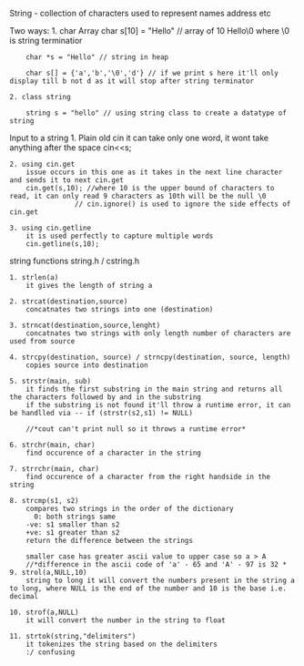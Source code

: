String - collection of characters used to represent names address etc

Two ways:
    1. char Array
        char s[10] = "Hello" // array of 10 Hello\0 where \0 is string terminatior

        char *s = "Hello" // string in heap

        char s[] = {'a','b','\0','d'} // if we print s here it'll only display till b not d as it will stop after string terminator

    2. class string

        string s = "hello" // using string class to create a datatype of string

Input to a string 
    1. Plain old cin
        it can take only one word, it wont take anything after the space
        cin<<s;

    2. using cin.get
        issue occurs in this one as it takes in the next line character and sends it to next cin.get
        cin.get(s,10); //where 10 is the upper bound of characters to read, it can only read 9 characters as 10th will be the null \0
                    // cin.ignore() is used to ignore the side effects of cin.get

    3. using cin.getline
        it is used perfectly to capture multiple words
        cin.getline(s,10);

string functions string.h / cstring.h

    1. strlen(a)
        it gives the length of string a

    2. strcat(destination,source) 
        concatnates two strings into one (destination)

    3. strncat(destination,source,lenght)
        concatnates two strings with only length number of characters are used from source

    4. strcpy(destination, source) / strncpy(destination, source, length)
        copies source into destination

    5. strstr(main, sub)
        it finds the first substring in the main string and returns all the characters followed by and in the substring
        if the substring is not found it'll throw a runtime error, it can be handlled via -- if (strstr(s2,s1) != NULL)

        //*cout can't print null so it throws a runtime error*

    6. strchr(main, char)
        find occurence of a character in the string

    7. strrchr(main, char)
        find occurence of a character from the right handside in the string

    8. strcmp(s1, s2)
        compares two strings in the order of the dictionary
          0: both strings same
        -ve: s1 smaller than s2
        +ve: s1 greater than s2
        return the difference between the strings

        smaller case has greater ascii value to upper case so a > A
        //*difference in the ascii code of 'a' - 65 and 'A' - 97 is 32 *
    9. strol(a,NULL,10) 
        string to long it will convert the numbers present in the string a to long, where NULL is the end of the number and 10 is the base i.e. decimal

    10. strof(a,NULL)
        it will convert the number in the string to float

    11. strtok(string,"delimiters")
        it tokenizes the string based on the delimiters
        :/ confusing
